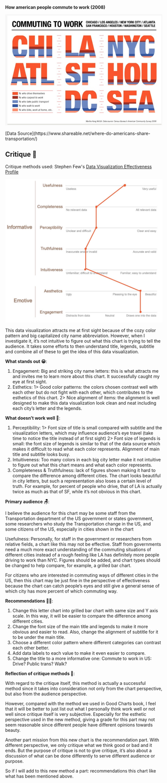 **How american people commute to work (2008)**
<p align = "left">
<img src="Commute to work in US original.png" width="600"/> 
</p>
[Data Source](https://www.shareable.net/where-do-americans-share-transportation/)


Critique 📝
---
Critique methods used: Stephen Few's [Data Visualization Effectiveness Profile](http://www.perceptualedge.com/articles/visual_business_intelligence/data_visualization_effectiveness_profile.pdf)
<p align = "left">
<img src="critique.JPG" width="600"/> 
</p>

This data visualization attracts me at first sight because of the cozy color pattern and big capitalized city name abbreviation. However, when I investigate it, it’s not intuitive to figure out what this chart is trying to tell the audience. It takes some efforts to then understand title, legends, subtitle and combine all of these to get the idea of this data visualization.

**What stands out 😀**:   

1.	Engagement: Big and striking city name letters: this is what attracts me and invites me to learn more about this chart. It successfully caught my eye at first sight.
2.	Esthetics: 
1>	Good color patterns: the colors chosen contrast well with each other but do not fight with each other, which contributes to the esthetics of this chart.
2>	Nice alignment of items: the alignment is well designed to make this data visualization look clean and neat including each city’s letter and the legends.

**What doesn’t work well 🧐**:  

1.	Perceptibility: 
1>	Font size of title is small compared with subtitle and the visualization letters, which may influence audience’s eye travel (take time to notice the title instead of at first sight)
2>	Font size of legends is small: the font size of legends is similar to that of the data source which makes it difficult to read what each color represents. Alignment of main title and subtitle looks busy.
2.	Intuitiveness: Too many colors in each big city letter make it not intuitive to figure out what this chart means and what each color represents.
3.	Completeness & Truthfulness: lack of figures shown making it hard to compare the difference among different cities. The chart looks beautiful in city letters, but such a representation also loses a certain level of truth. For example, for percent of people who drive, that of LA is actually twice as much as that of SF, while it’s not obvious in this chart.

**Primary audience 🪑**:  

I believe the audience for this chart may be some staff from the Transportation department of the US government or states government, some researchers who study the Transportation change in the US, and some citizens of the US, especially in cities shown in the chart

Usefulness:
Personally, for staff in the government or researchers from relative fields, a chart like this may not be effective. Staff from governments need a much more exact understanding of the commuting situations of different cities instead of a rough feeling like LA has definitely more people driving to work than NYC. Figures should be added, and chart types should be changed to help compare, for example, a grilled bar chart.

For citizens who are interested in commuting ways of different cities in the US, then this chart may be just fine in the perspective of effectiveness because the chart can catch people’s eyes and still give a general sense of which city has more percent of which commuting way.

**Recommendations 🙌🏻**:  

1.	Change this letter chart into grilled bar chart with same size and Y axis scale. In this way, it will be easier to compare the difference among different cities.
2.	Change the font size of the main title and legends to make it more obvious and easier to read. Also, change the alignment of subtitle for it to be under the main title.
3.	Choose a different color pattern where different categories can contrast each other better.
4.	Add data labels to each value to make it even easier to compare.
5.	Change the title to a more informative one: Commute to work in US: Drive? Public trans? Walk? 

**Reflection of critique methods 🤔**:  

With regard to the critique itself, this method is actually a successful method since it takes into consideration not only from the chart perspective, but also from the audience perspective.

However, compared with the method we used in Good Charts book, I feel that it will be better to just list out what I personally think work well or not well since critique itself is very subjective. Especially for the esthetic perspective used in the new method, giving a grade for this part may not seem reasonable since different people have different opinions towards beauty.

Another part mission from this new chart is the recommendation part. With different perspective, we only critique what we think good or bad and it ends. But the purpose of critique is not to give critique, it’s also about a discussion of what can be done differently to serve different audience or purpose.

So if I will add to this new method a part: recommendations this chart like what has been mentioned above.

